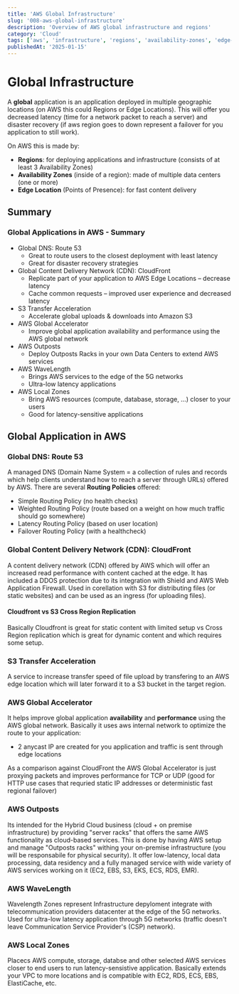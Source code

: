 ```yaml
---
title: 'AWS Global Infrastructure'
slug: '008-aws-global-infrastructure'
description: 'Overview of AWS global infrastructure and regions'
category: 'Cloud'
tags: ['aws', 'infrastructure', 'regions', 'availability-zones', 'edge-locations']
publishedAt: '2025-01-15'
---
```


# Global Infrastructure

A **global** application is an application deployed in multiple geographic locations (on AWS this could Regions or Edge Locations).
This will offer you decreased latency (time for a network packet to reach a server) and disaster recovery (if aws region goes to down represent a failover for you application to still work).

On AWS this is made by:

- **Regions**: for deploying applications and infrastructure (consists of at least 3 Availability Zones)
- **Availability Zones** (inside of a region): made of multiple data centers (one or more)
- **Edge Location** (Points of Presence): for fast content delivery

## Summary

### Global Applications in AWS - Summary

- Global DNS: Route 53
  - Great to route users to the closest deployment with least latency
  - Great for disaster recovery strategies
- Global Content Delivery Network (CDN): CloudFront
  - Replicate part of your application to AWS Edge Locations – decrease latency
  - Cache common requests – improved user experience and decreased latency
- S3 Transfer Acceleration
  - Accelerate global uploads & downloads into Amazon S3
- AWS Global Accelerator
  - Improve global application availability and performance using the AWS global network
- AWS Outposts
  - Deploy Outposts Racks in your own Data Centers to extend AWS services
- AWS WaveLength
  - Brings AWS services to the edge of the 5G networks
  - Ultra-low latency applications
- AWS Local Zones
  - Bring AWS resources (compute, database, storage, …) closer to your users
  - Good for latency-sensitive applications

## Global Application in AWS

### Global DNS: Route 53

A managed DNS (Domain Name System = a collection of rules and records which help clients understand how to reach a server through URLs) offered by AWS.
There are several **Routing Policies** offered:

- Simple Routing Policy (no health checks)
- Weighted Routing Policy (route based on a weight on how much traffic should go somewhere)
- Latency Routing Policy (based on user location)
- Failover Routing Policy (with a healthcheck)

### Global Content Delivery Network (CDN): CloudFront

A content delivery network (CDN) offered by AWS which will offer an increased read performance with content cached at the edge. It has included a DDOS protection due to its integration with Shield and AWS Web Application Firewall.
Used in corellation with S3 for distributing files (or static websites) and can be used as an ingress (for uploading files).

#### Cloudfront vs S3 Cross Region Replication

Basically Cloudfront is great for static content with limited setup vs Cross Region replication which is great for dynamic content and which requires some setup.

### S3 Transfer Acceleration

A service to increase transfer speed of file upload by transfering to an AWS edge location which will later forward it to a S3 bucket in the target region.

### AWS Global Accelerator

It helps improve global application **availability** and **performance** using the AWS global network. Basically it uses aws internal network to optimize the route to your application:

- 2 anycast IP are created for you application and traffic is sent through edge locations

As a comparison against CloudFront the AWS Global Accelerator is just proxying packets and improves performance for TCP or UDP (good for HTTP use cases that requried static IP addresses or deterministic fast regional failover)

### AWS Outposts

Its intended for the Hybrid Cloud business (cloud + on premise infrastructure) by providing "server racks" that offers the same AWS functionality as cloud-based services. This is done by having AWS setup and manage "Outposts racks" withing your on-premise infrastructure (you will be responsabile for physical security).
It offer low-latency, local data processing, data residency and a fully managed service with wide variety of AWS services working on it (EC2, EBS, S3, EKS, ECS, RDS, EMR).

### AWS WaveLength

Wavelength Zones represent Infrastructure depyloment integrate with telecommunication providers datacenter at the edge of the 5G networks.
Used for ultra-low latency application through 5G networks (traffic doesn't leave Communication Service Provider's (CSP) network).

### AWS Local Zones

Placecs AWS compute, storage, databse and other selected AWS services closer to end users to run latency-sensistive application. Basically extends your VPC to more locations and is compatible with EC2, RDS, ECS, EBS, ElastiCache, etc.
